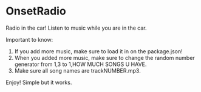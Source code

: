# OnsetRadio
Radio in the car! Listen to music while you are in the car.

Important to know:

1. If you add more music, make sure to load it in on the package.json!
2. When you added more music, make sure to change the random number generator from 1,3 to 1,HOW MUCH SONGS U HAVE.
3. Make sure all song names are trackNUMBER.mp3.

Enjoy!
Simple but it works.
